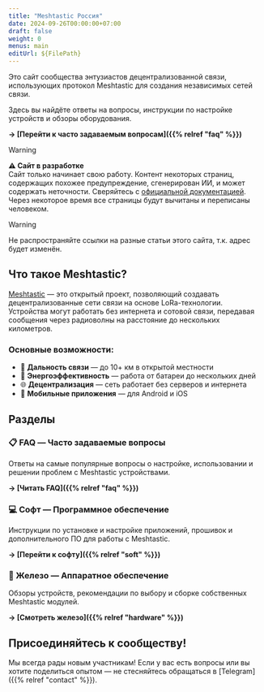 ```yaml
---
title: "Meshtastic Россия"
date: 2024-09-26T00:00:00+07:00
draft: false
weight: 0
menus: main
editUrl: ${FilePath}
---
```


Это сайт сообщества энтузиастов децентрализованной связи, использующих протокол Meshtastic для создания независимых сетей связи.

Здесь вы найдёте ответы на вопросы, инструкции по настройке устройств и обзоры оборудования.

**→ [Перейти к часто задаваемым вопросам]({{% relref "faq" %}})**

> [!WARNING]
> **⚠️ Сайт в разработке**  
> Сайт только начинает свою работу. Контент некоторых страниц, содержащих похожее предупреждение, сгенерирован ИИ, и может содержать неточности. Сверяйтесь с [официальной документацией](https://meshtastic.org/docs/). Через некоторое время все страницы будут вычитаны и переписаны человеком.  

> [!WARNING]
> Не распространяйте ссылки на разные статьи этого сайта, т.к. адрес будет изменён.

## Что такое Meshtastic?

[Meshtastic](https://meshtastic.org/) — это открытый проект, позволяющий создавать децентрализованные сети связи на основе LoRa-технологии. Устройства могут работать без интернета и сотовой связи, передавая сообщения через радиоволны на расстояние до нескольких километров.

### Основные возможности:
- 📡 **Дальность связи** — до 10+ км в открытой местности
- 🔋 **Энергоэффективность** — работа от батареи до нескольких дней
- 🌐 **Децентрализация** — сеть работает без серверов и интернета
- 📱 **Мобильные приложения** — для Android и iOS

## Разделы

### 📋 FAQ — Часто задаваемые вопросы

Ответы на самые популярные вопросы о настройке, использовании и решении проблем с Meshtastic устройствами.

**→ [Читать FAQ]({{% relref "faq" %}})**

### 💻 Софт — Программное обеспечение

Инструкции по установке и настройке приложений, прошивок и дополнительного ПО для работы с Meshtastic.

**→ [Перейти к софту]({{% relref "soft" %}})**

### 🔧 Железо — Аппаратное обеспечение

Обзоры устройств, рекомендации по выбору и сборке собственных Meshtastic модулей.

**→ [Смотреть железо]({{% relref "hardware" %}})**

## Присоединяйтесь к сообществу!

Мы всегда рады новым участникам! Если у вас есть вопросы или вы хотите поделиться опытом — не стесняйтесь обращаться в [Telegram]({{% relref "contact" %}}).